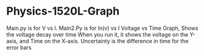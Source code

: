# Physics-1520L-Graph
Main.py is for V vs I. Main2.Py is for ln(v) vs I
Voltage vs Time Graph, Shows the voltage decay over time
When you run it, it shows the voltage on the Y-axis, and Time on the X-axis.
Uncertainty is the difference in time for the error bars

